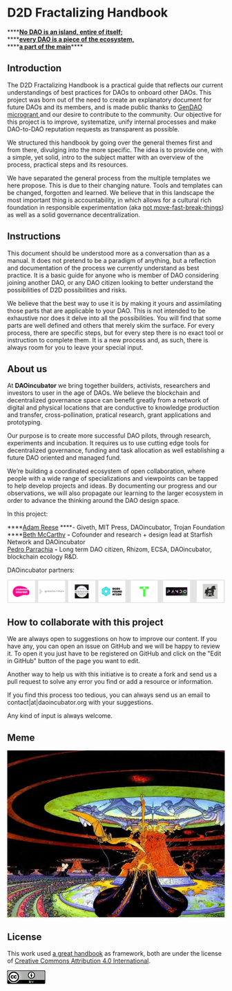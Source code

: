# D2D Fractalizing Handbook

\*\*\*\*[**No DAO is an island, entire of itself;** ](https://twitter.com/_dx_dao/status/1134393194467213314)  
****[**every DAO is a piece of the ecosystem,** ](https://twitter.com/_dx_dao/status/1134393194467213314)  
****[**a part of the main**](https://twitter.com/_dx_dao/status/1134393194467213314)\*\*\*\*

## Introduction

The D2D Fractalizing Handbook is a practical guide that reflects our current understandings of best practices for DAOs to onboard other DAOs. This project was born out of the need to create an explanatory document for future DAOs and its members, and is made public thanks to [GenDAO microgrant ](https://alchemy.daostack.io/dao/0x294f999356ed03347c7a23bcbcf8d33fa41dc830/proposal/0x335a462c458fa06fa6d400cfdb3ebd309e3800e6014df1e6d4ba52673c3c4e81)and our desire to contribute to the community. Our objective for this project is to improve, systematize, unify internal processes and make DAO-to-DAO reputation requests as transparent as possible.

We structured this handbook by going over the general themes first and from there, divulging into the more specific. The idea is to provide one, with a simple, yet solid, intro to the subject matter with an overview of the process, practical steps and its resources.

We have separated the general process from the multiple templates we here propose. This is due to their changing nature. Tools and templates can be changed, forgotten and learned. We believe that in this landscape the most important thing is accountability, in which allows for a cultural rich foundation in responsible experimentation \(aka [not move-fast-break-things](https://techcrunch.com/2018/01/27/move-slow-and-break-nothing/)\) as well as a solid governance decentralization.

## Instructions

This document should be understood more as a conversation than as a manual. It does not pretend to be a paradigm of anything, but a reflection and documentation of the process we currently understand as best practice. It is a basic guide for anyone who is member of DAO considering joining another DAO, or any DAO citizen looking to better understand the possibilities of D2D possibilities and risks.

We believe that the best way to use it is by making it yours and assimilating those parts that are applicable to your DAO. This is not intended to be exhaustive nor does it delve into all the possibilities. You will find that some parts are well defined and others that merely skim the surface. For every process, there are specific steps, but for every step there is no exact tool or instruction to complete them. It is a new process and, as such, there is always room for you to leave your special input.

## About us

At **DAOincubator** we bring together builders, activists, researchers and investors to user in the age of DAOs. We believe the blockchain and decentralized governance space can benefit greatly from a network of digital and physical locations that are conductive to knowledge production and transfer, cross-pollination, pratical research, grant applications and prototyping.

Our purpose is to create more successful DAO pilots, through research, experiments and incubation. It requires us to use cutting edge tools for decentralized governance, funding and task allocation as well establishing a future DAO oriented and managed fund.

We’re building a coordinated ecosystem of open collaboration, where people with a wide range of specializations and viewpoints can be tapped to help develop projects and ideas. By documenting our progress and our observations, we will also propagate our learning to the larger ecosystem in order to advance the thinking around the DAO design space.

In this project:

\*\*\*\*[Adam Reese](https://twitter.com/OneAdamReese) ****- Giveth, MIT Press, DAOincubator, Trojan Foundation  
****[Beth McCarthy](https://twitter.com/ontologymachine) **-** Cofounder and research + design lead at Starfish Network and DAOincubator  
[Pedro Parrachia](https://twitter.com/parrachia) **-** Long term DAO citizen, Rhizom, ECSA, DAOincubator, blockchain ecology R&D. 

DAOincubator partners:

![](.gitbook/assets/image%20%281%29.png)

## How to collaborate with this project

We are always open to suggestions on how to improve our content. If you have any, you can open an issue on GitHub and we will be happy to review it. To open it you just have to be registered on GitHub and click on the "Edit in GitHub" button of the page you want to edit.

Another way to help us with this initiative is to create a fork and send us a pull request to solve any error you find or add a resource or information.

If you find this process too tedious, you can always send us an email to contact\|at\|daoincubator.org with your suggestions.

Any kind of input is always welcome.

## Meme

![Moebius](.gitbook/assets/space-illustration-jean-giraud.jpg)

## License 

This work used [a great handbook](https://github.com/mendesaltaren/product-design-handbook-en) as framework, both are under the license of [Creative Commons Attribution 4.0 International](https://github.com/mendesaltaren/product-design-handbook-en).

![](.gitbook/assets/image.png)

